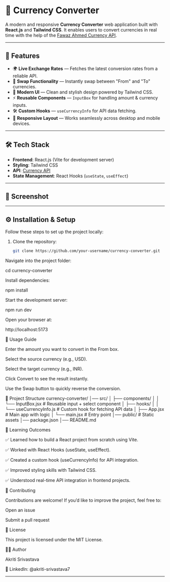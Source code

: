 # 💱 Currency Converter

A modern and responsive **Currency Converter** web application built with **React.js** and **Tailwind CSS**. It enables users to convert currencies in real time with the help of the [Fawaz Ahmed Currency API](https://github.com/fawazahmed0/currency-api).  

---

## 🚀 Features

- 🌍 **Live Exchange Rates** — Fetches the latest conversion rates from a reliable API.  
- 🔄 **Swap Functionality** — Instantly swap between "From" and "To" currencies.  
- 🎨 **Modern UI** — Clean and stylish design powered by Tailwind CSS.  
- ⚡ **Reusable Components** — `InputBox` for handling amount & currency inputs.  
- 🛠️ **Custom Hooks** — `useCurrencyInfo` for API data fetching.  
- 📱 **Responsive Layout** — Works seamlessly across desktop and mobile devices.  

---

## 🛠️ Tech Stack

- **Frontend**: React.js (Vite for development server)  
- **Styling**: Tailwind CSS  
- **API**: [Currency API](https://github.com/fawazahmed0/currency-api)  
- **State Management**: React Hooks (`useState`, `useEffect`)  

---

## 📸 Screenshot

  

---

## ⚙️ Installation & Setup

Follow these steps to set up the project locally:

1. Clone the repository:
   ```bash
   git clone https://github.com/your-username/currency-converter.git
Navigate into the project folder:

cd currency-converter


Install dependencies:

npm install


Start the development server:

npm run dev


Open your browser at:

http://localhost:5173

🔑 Usage Guide

Enter the amount you want to convert in the From box.

Select the source currency (e.g., USD).

Select the target currency (e.g., INR).

Click Convert to see the result instantly.

Use the Swap button to quickly reverse the conversion.

📂 Project Structure
currency-converter/
│── src/
│   ├── components/
│   │   └── InputBox.jsx       # Reusable input + select component
│   ├── hooks/
│   │   └── useCurrencyInfo.js # Custom hook for fetching API data
│   ├── App.jsx                # Main app with logic
│   └── main.jsx               # Entry point
│── public/                    # Static assets
│── package.json
│── README.md

🎯 Learning Outcomes

✅ Learned how to build a React project from scratch using Vite.

✅ Worked with React Hooks (useState, useEffect).

✅ Created a custom hook (useCurrencyInfo) for API integration.

✅ Improved styling skills with Tailwind CSS.

✅ Understood real-time API integration in frontend projects.

🤝 Contributing

Contributions are welcome! If you’d like to improve the project, feel free to:

Open an issue

Submit a pull request

📜 License

This project is licensed under the MIT License.

👩‍💻 Author

Akriti Srivastava


🔗 LinkedIn: @akriti-srivastava7


---

